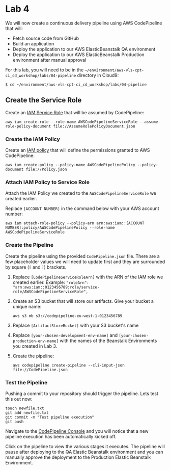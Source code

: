 # Lab 4

We will now create a continuous delivery pipeline using AWS CodePipeline that will:

- Fetch source code from GitHub
- Build an application
- Deploy the application to our AWS ElasticBeanstalk QA environment
- Deploy the application to our AWS ElasticBeanstalk Production environment after manual approval

For this lab, you will need to be in the `~/environment/aws-vls-cpt-ci_cd_workshop/labs/04-pipeline` directory in Cloud9:

  ```console
  $ cd ~/environment/aws-vls-cpt-ci_cd_workshop/labs/04-pipeline
  ```

## Create the Service Role

Create an [IAM Service Role](https://docs.aws.amazon.com/IAM/latest/UserGuide/using-service-linked-roles.html) that will be assumed by CodePipeline:

  ```console
  aws iam create-role --role-name AWSCodePipelineServiceRole --assume-role-policy-document file://AssumeRolePolicyDocument.json
  ```

### Create the IAM Policy

Create an [IAM policy](https://docs.aws.amazon.com/IAM/latest/UserGuide/access_policies.html) that will define the permissions granted to AWS CodePipeline:

  ```console
  aws iam create-policy --policy-name AWSCodePipelinePolicy --policy-document file://Policy.json
  ```

### Attach IAM Policy to Service Role

Attach the IAM Policy we created to the `AWSCodePipelineServiceRole` we created earlier.

Replace `[ACCOUNT NUMBER]` in the command below with your AWS account number:

  ```console
  aws iam attach-role-policy --policy-arn arn:aws:iam::[ACCOUNT NUMBER]:policy/AWSCodePipelinePolicy --role-name AWSCodePipelineServiceRole
  ```

### Create the Pipeline

Create the pipeline using the provided `CodePipeline.json` file. There are a few placeholder values we will need to update first and they are surrounded by square (`[` and `]`) brackets.

1. Replace `[CodePipelineServiceRoleArn]` with the ARN of the IAM role we created earlier. Example:
   `"roleArn": "arn:aws:iam::0123456789:role/service-role/AWSCodePipelineServiceRole",`

2. Create an S3 bucket that will store our artifacts. Give your bucket a unique name:

    ```console
    aws s3 mb s3://codepipeline-eu-west-1-0123456789
    ```

3. Replace `[ArtifactStoreBucket]` with your S3 bucket's name

4. Replace `[your-chosen-development-env-name]` and `[your-chosen-production-env-name]` with the names of the Beanstalk Environments you created in Lab 3.

5. Create the pipeline:

    ```console
    aws codepipeline create-pipeline --cli-input-json file://CodePipeline.json
    ```

### Test the Pipeline

Pushing a commit to your repository should trigger the pipeline. Lets test this out now:

  ```console
  touch newfile.txt
  git add newfile.txt
  git commit -m "Test pipeline execution"
  git push
  ```

Navigate to the [CodePipeline Console](https://eu-west-1.console.aws.amazon.com/codesuite/codepipeline/pipelines) and you will notice that a new pipeline execution has been automatically kicked off.

Click on the pipeline to view the various stages it executes. The pipeline will pause after deploying to the QA Elastic Beanstalk environment and you can manually approve the deployment to the Production Elastic Beanstalk Environment.
